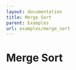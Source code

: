 ```yaml
---
layout: documentation
title: Merge Sort
parent: Examples
url: examples/merge_sort
---
```


# Merge Sort